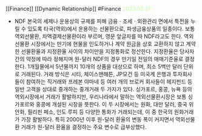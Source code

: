 [[Finance]]  [[Dynamic Relationship]]
#Finance 
<span style="color:#BFFD9F"> 2023.03.31</span>

- NDF
본국의 세제나 운용상의 규제를 피해 금융ㆍ조세ㆍ외환관리 면에서 특전을 누릴 수 있도록 타국(역외)에서 운용하는 선물환으로, 파생금융상품의 일종이다. 보통 역외선물환, 차액결제선물환이라 부르며, 영문 앞글자를 따 NDF라고도 한다. 역외선물환 시장에서는 만기에 현물을 인도하거나 계약 원금을 상호 교환하지 않고 계약한 선물환율과 지정환율 사이의 차이만을 지정통화로 정산한다. 지정환율은 당사자 간의 약정에 따라 정해지며 원-달러 NDF의 경우 만기일 전일의 매매기준율로 결정한다. 1개월물에서 5년물까지 10개의 상품을 대상으로 하며, 최소 5백만 달러 단위로 거래된다. 거래 방식은 시티, 체이스맨해튼, JP모건 등 미국계 은행과 투자회사들이 참여하는 직거래와 프레본 야마네 등 여러 개의 브로커 회사들이 헤지펀드 등 일반 고객을 상대로 중개하는 중개거래 두 가지가 있다. 싱가포르, 홍콩, 뉴욕 등의 역외시장에서 거래가 활발하지만, 우리나라에서 말하는 역외선물환시장은 보통 싱가포르와 홍콩에 개설된 시장을 뜻한다. 이 두 시장에서는 원화, 대만 달러, 중국 위안화, 필리핀 페소, 인도 루피 등 다양한 통화가 거래되는데, 이 중 한국의 원화거래가 가장 활발하다. 특히 2000년 이후 원-달러 환율의 변동 폭이 커지면서 역외선물환 거래가 원-달러 환율을 결정하는 주요 변수로 급부상했다.